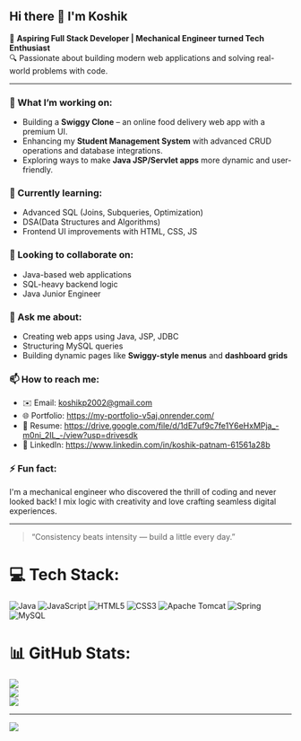 ## Hi there 👋 I'm Koshik

🎯 **Aspiring Full Stack Developer | Mechanical Engineer turned Tech Enthusiast**  
🔍 Passionate about building modern web applications and solving real-world problems with code.

---

### 🚀 What I’m working on:
- Building a **Swiggy Clone** – an online food delivery web app with a premium UI.
- Enhancing my **Student Management System** with advanced CRUD operations and database integrations.
- Exploring ways to make **Java JSP/Servlet apps** more dynamic and user-friendly.

### 🌱 Currently learning:
- Advanced SQL (Joins, Subqueries, Optimization)
- DSA(Data Structures and Algorithms)
- Frontend UI improvements with HTML, CSS, JS

### 🤝 Looking to collaborate on:
- Java-based web applications
- SQL-heavy backend logic
- Java Junior Engineer

### 💬 Ask me about:
- Creating web apps using Java, JSP, JDBC
- Structuring MySQL queries
- Building dynamic pages like **Swiggy-style menus** and **dashboard grids**

### 📫 How to reach me:
- ✉️ Email: koshikp2002@gmail.com
- 🌐 Portfolio: https://my-portfolio-v5aj.onrender.com/
- 📄 Resume: https://drive.google.com/file/d/1dE7uf9c7fe1Y6eHxMPja_-m0ni_2IL_-/view?usp=drivesdk
- 🔗 LinkedIn: https://www.linkedin.com/in/koshik-patnam-61561a28b

### ⚡ Fun fact:
I'm a mechanical engineer who discovered the thrill of coding and never looked back! I mix logic with creativity and love crafting seamless digital experiences.

---

> “Consistency beats intensity — build a little every day.”





# 💻 Tech Stack:
![Java](https://img.shields.io/badge/java-%23ED8B00.svg?style=for-the-badge&logo=openjdk&logoColor=white) ![JavaScript](https://img.shields.io/badge/javascript-%23323330.svg?style=for-the-badge&logo=javascript&logoColor=%23F7DF1E) ![HTML5](https://img.shields.io/badge/html5-%23E34F26.svg?style=for-the-badge&logo=html5&logoColor=white) ![CSS3](https://img.shields.io/badge/css3-%231572B6.svg?style=for-the-badge&logo=css3&logoColor=white) ![Apache Tomcat](https://img.shields.io/badge/apache%20tomcat-%23F8DC75.svg?style=for-the-badge&logo=apache-tomcat&logoColor=black) ![Spring](https://img.shields.io/badge/spring-%236DB33F.svg?style=for-the-badge&logo=spring&logoColor=white) ![MySQL](https://img.shields.io/badge/mysql-4479A1.svg?style=for-the-badge&logo=mysql&logoColor=white)
# 📊 GitHub Stats:
![](https://github-readme-stats.vercel.app/api?username=koshik&theme=merko&hide_border=false&include_all_commits=false&count_private=false)<br/>
![](https://nirzak-streak-stats.vercel.app/?user=koshik&theme=merko&hide_border=false)<br/>
![](https://github-readme-stats.vercel.app/api/top-langs/?username=koshik&theme=merko&hide_border=false&include_all_commits=false&count_private=false&layout=compact)

---
[![](https://visitcount.itsvg.in/api?id=koshik&icon=0&color=0)](https://visitcount.itsvg.in)

<!-- Proudly created with GPRM ( https://gprm.itsvg.in ) -->
